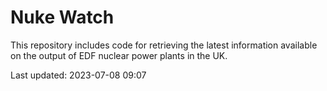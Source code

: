 # Nuke Watch

This repository includes code for retrieving the latest information available on the output of EDF nuclear power plants in the UK.

Last updated: 2023-07-08 09:07